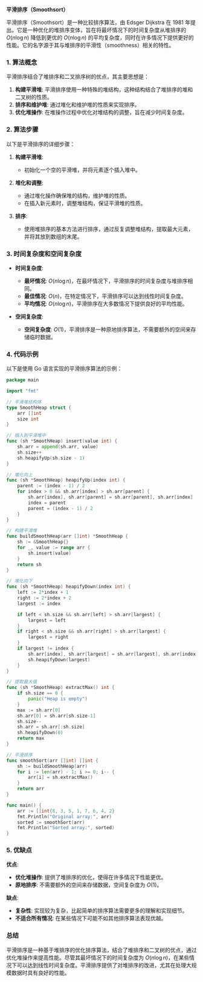 **平滑排序（Smoothsort）**

平滑排序（Smoothsort）是一种比较排序算法，由 Edsger Dijkstra 在 1981 年提出。它是一种优化的堆排序变体，旨在将最坏情况下的时间复杂度从堆排序的 $O(n \log n)$ 降低到更优的 $O(n \log n)$ 的平均复杂度，同时在许多情况下提供更好的性能。它的名字源于其与堆排序的平滑性（smoothness）相关的特性。

### 1. 算法概念

平滑排序结合了堆排序和二叉排序树的优点，其主要思想是：

1. **构建平滑堆**: 平滑排序使用一种特殊的堆结构，这种结构结合了堆排序的堆和二叉树的性质。
2. **排序和维护堆**: 通过堆化和维护堆的性质来实现排序。
3. **优化堆操作**: 在堆操作过程中优化对堆结构的调整，旨在减少时间复杂度。

### 2. 算法步骤

以下是平滑排序的详细步骤：

1. **构建平滑堆**:
   - 初始化一个空的平滑堆，并将元素逐个插入堆中。

2. **堆化和调整**:
   - 通过堆化操作确保堆的结构，维护堆的性质。
   - 在插入新元素时，调整堆结构，保证平滑堆的性质。

3. **排序**:
   - 使用堆排序的基本方法进行排序，通过反复调整堆结构，提取最大元素，并将其放到数组的末尾。

### 3. 时间复杂度和空间复杂度

- **时间复杂度**:
  - **最坏情况**: $O(n \log n)$，在最坏情况下，平滑排序的时间复杂度与堆排序相同。
  - **最佳情况**: $O(n)$，在特定情况下，平滑排序可以达到线性时间复杂度。
  - **平均情况**: $O(n \log n)$，平滑排序在大多数情况下提供良好的平均性能。

- **空间复杂度**:
  - **空间复杂度**: $O(1)$，平滑排序是一种原地排序算法，不需要额外的空间来存储临时数据。

### 4. 代码示例

以下是使用 Go 语言实现的平滑排序算法的示例：

```go
package main

import "fmt"

// 平滑堆结构体
type SmoothHeap struct {
    arr []int
    size int
}

// 插入到平滑堆中
func (sh *SmoothHeap) insert(value int) {
    sh.arr = append(sh.arr, value)
    sh.size++
    sh.heapifyUp(sh.size - 1)
}

// 堆化向上
func (sh *SmoothHeap) heapifyUp(index int) {
    parent := (index - 1) / 2
    for index > 0 && sh.arr[index] > sh.arr[parent] {
        sh.arr[index], sh.arr[parent] = sh.arr[parent], sh.arr[index]
        index = parent
        parent = (index - 1) / 2
    }
}

// 构建平滑堆
func buildSmoothHeap(arr []int) *SmoothHeap {
    sh := &SmoothHeap{}
    for _, value := range arr {
        sh.insert(value)
    }
    return sh
}

// 堆化向下
func (sh *SmoothHeap) heapifyDown(index int) {
    left := 2*index + 1
    right := 2*index + 2
    largest := index

    if left < sh.size && sh.arr[left] > sh.arr[largest] {
        largest = left
    }
    if right < sh.size && sh.arr[right] > sh.arr[largest] {
        largest = right
    }
    if largest != index {
        sh.arr[index], sh.arr[largest] = sh.arr[largest], sh.arr[index]
        sh.heapifyDown(largest)
    }
}

// 提取最大值
func (sh *SmoothHeap) extractMax() int {
    if sh.size == 0 {
        panic("Heap is empty")
    }
    max := sh.arr[0]
    sh.arr[0] = sh.arr[sh.size-1]
    sh.size--
    sh.arr = sh.arr[:sh.size]
    sh.heapifyDown(0)
    return max
}

// 平滑排序
func smoothSort(arr []int) []int {
    sh := buildSmoothHeap(arr)
    for i := len(arr) - 1; i >= 0; i-- {
        arr[i] = sh.extractMax()
    }
    return arr
}

func main() {
    arr := []int{8, 3, 5, 1, 7, 6, 4, 2}
    fmt.Println("Original array:", arr)
    sorted := smoothSort(arr)
    fmt.Println("Sorted array:", sorted)
}
```

### 5. 优缺点

**优点**:
- **优化堆操作**: 提供了堆排序的优化，使得在许多情况下性能更优。
- **原地排序**: 不需要额外的空间来存储数据，空间复杂度为 $O(1)$。

**缺点**:
- **复杂性**: 实现较为复杂，比起简单的排序算法需要更多的理解和实现细节。
- **不适合所有情况**: 在某些情况下可能不如其他排序算法表现优越。

### 总结

平滑排序是一种基于堆排序的优化排序算法，结合了堆排序和二叉树的优点，通过优化堆操作来提高性能。尽管其最坏情况下的时间复杂度为 $O(n \log n)$，在某些情况下可以达到线性时间复杂度。平滑排序提供了对堆排序的改进，尤其在处理大规模数据时具有良好的性能。